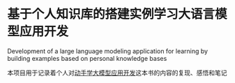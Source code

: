 # 基于个人知识库的搭建实例学习大语言模型应用开发

Development of a large language modeling application for learning by building examples based on personal knowledge bases

本项目用于记录着个人对[动手学大模型应用开发](https://datawhalechina.github.io/llm-universe)这本书的内容的复现、感悟和笔记

